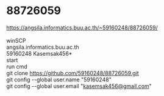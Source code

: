 ﻿# 88726059
https://angsila.informatics.buu.ac.th/~59160248/88726059/
<Br>
<Br>winSCP
<Br>angsila.informatics.buu.ac.th 
<Br>59160248 Kasemsak456*
<Br>start
<Br>run cmd
<Br>git clone https://github.com/59160248/88726059.git
<Br>git config --global user.name "59160248"
<Br>git config --global user.email "kasemsak456@gmail.com"
